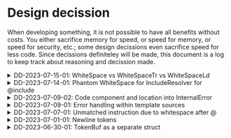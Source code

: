 # Design decission

When developing something, it is not possible to have all benefits without
costs. You either sacrifice memory for speed, or speed for memory, or speed for
security, etc.; some design decissions even sacrifice speed for less code. Since
decissions definiteley will be made, this document is a log to keep track about
reasoning and decission made.



<details>
<summary>DD-2023-07-15-01: WhiteSpace vs WhiteSpaceTr vs WhiteSpaceLd</summary>
When tokenizing text, it is helpfult to distinguish between different
whitespaces. For example, if line starts with white space before text, or there
is a white space after text before newline symbol.

This information helps to print warnings about unwanted whitespaces in text,
it allows for easier error detection, because we could use indentation level
to analyze input and make an informed guess about which tag was forgotten. This
in itself is nothing to decide on - trailing and leading whitespaces are useful
as Tokens.

The challange is in question how to clasify a whitespace that is the only token
in whole line? Whould it be classified as WhiteSpaceLd, because it is the
leading whitespace, but there is no text that follows? Should it be clasified
as WhiteSpaceTr, because it is a trailing WhiteSpace, but there is no text
preceding it? Or should it be clasified just as WhiteSpace, since it is not
leading nor trailing.

In this context text means tags, tag body contents, etc. anything that is not
whitespace not newline. I.e. not "\t\r\n ".

WhiteSpaceTr - we define a trailing white space as a whitespace that follows
text and is the last token in line (before newline). This definition
disqualifies this token as whitespace-only-line token.

WhiteSpaceLd - we define leading white space as a whitespace that precedes text
and follows after newline token; thus disqualified.

Now the question is - should we use just a WhiteSpace or create a new Token
type, something like whole-line-white-space or similar?

In a way if we use the definitions above, it is implicitly known that if there
is a WhiteSpace Token that is followed by Newline Token, it must be empty line,
because otherwise WhiteSpaceLd or WhiteSpaceTr would be returned instead.

OTOH from users perspective it would be more convenient to write analysis if we
already know that this is white-space-only line. This approach moves complexity
from user to Tokenizer.

I've decided to make library use easier from users perspective at a cost with
higher complexity for Tokenizer. Thus we have a special token WhiteSpaceWhole
that is returned when there is only white space in line.

If there is a whitespace that is not followed with Newline Token, it is not
classified as WhiteSpaceWhole. It is just a WhiteSpace. The logic behind this is
that WhiteSpaceWhole is for whitespaces that span over whole line, but in this
case that span is not considered as a line, since there is no newline character
at the end, thus it is just a WhiteSpace.
</details>



<details>
<summary>
   DD-2023-07-14-01: Phantom WhiteSpace for IncludeResolver for @include
</summary>
When there is a bad whitespace between "@include" and "(", like this:
"@include    (filename)" what tokens should IncludeResolver return?

When IncludeResolver resolves @include, it returns consumed Tokens as Phantom,
but in this case WhiteSpace token is not consumed by IncludeResolver, but from
user's perspective it would be weird to receive this WhiteSpace token as Real,
because it is kind of considered as a part of @include instruction.

Yes, we could return it as Real, and blame it on user for bad input data, thus
in rendered output user would have WhiteSpace before included content.

But i have decided that we shall return this Token as Phantom, since Tokenizer
matches @include instruction only when OpenParen is matched, thus it is known
that in case if there are WhiteSpace tokens after @inlcude, those are unwanted
whitespace that must be cleaned up and warning has to be emited.
</details>



<details>
<summary>DD-2023-07-09-02: Code component and location into InternalError</summary>
When Tokenizer fails with InternalError, it is hard to find what the cause is
and from where the error is even emitted. So i've decided that it is necessary
to extend InternalError with extra arguments, that contain Component and 
source file line.

Using this we could see if error happened in Tokenizer, TokenBuf or any other
component. Then line number would allow us to search for relevant code, since
we know which files contain which component code.
</details>



<details>
<summary>DD-2023-07-09-01: Error handling within template sources</summary>
When there are some errors in template source that are related to instruction
parsing, for example "@include)(", wrong parenthesis, Tokenizer should continue
tokenization and return UnescapedAt + Defered tokens instead of failing
completeley.

This style is chosen, because i believe that bad input is not an error for
Tokenizer since a higher layer component could analyze those tokens and make
better suggestions. Since Tokenizer could not understand input, it switches back
to Defered token parsing state (it seems the most logical approach at the
moment).

Tokenizer is allowed to fail only when it has hit error related to it's state,
memory constraints, etc., but not because template source is bad.

In future maybe we could add limit, that if there are too many errors, then
Tokenizer is allowed to fail.
</details>



<details>
<summary>DD-2023-07-07-01: Unmatched instruction due to whitespace after @</summary>
This one seems really hard to decide. What would be correct tokenization result
when template contains string "@ include(path)".

We have decided upfront that we will not accept such an error in template
source. But the question now is, how do we tokenize this.

First returned token should be UnescapedAt, but what should be the following
tokens. At the moment i have two ideas:
1) Switch Tokenizer into ExpectDefered state and let it return whatever it does.
The drawback to this approach is that source text will be reparsed again. The
advantage is that from user's perspective tokenization is consistent.
2) Return whitespace tokens, and then defered token for anything that follows.
Advantage to this is that, since we have already parsed that data, there is no
need to do it again, the information is known and we return it in tokens.
Another advantage is that Phantom warning tokens can be exactly tied to Deref
token that could have been an instruction, if it really matched instruction
name.

OTOH this can be minimized, because Phantom token could be tied to UnescapedAt,
with positive offset in bytes. Thus achieving the same result with a bit more
information.

At the moment i have decided to use 1st approach, but later in future this
behavior could be changed. At the moment the reasonging is this - whitespaces
are not tokenized without reason, thus we keep them in Defered tokens. In
future when we will want to detect whitespaces after tag-start-closes, this
could change.

But what i do not want a the moment is - return whitespace Token for each
space between words, since this seems wasteful to RAM without any particular
gain. But what i would like to have though is - whitespace detection at line
start, and whitespace detection at line end.
</details>



<details>
<summary>DD-2023-07-01-01: Newline tokens</summary>
At first when i started out, i had decided to use only WhiteSpace token to match
all white spaces including newlines. This seemed a nice solution, since newlines
do not provide anything to tokenization and parsing (so i thought). Advantage to
this was that there are less tokens, thus less iterations, thus faster
tokenization. But to have user friendly error warnings, it is necessary to know
line number in specific file, thus counting newlines became a necessity. At first
implementation i did count newlines internally, but there is a problem with
Tokenizer.return_tokenized guards; it is not possible to update line number for
Tokenizer in an easy manner.

If we look at human readable HTML file that is a template, it is expected that
most tokens will not have newlines at all, even many WhiteSpace tags will not
contain newlines. At the moment the only Token that can contain newlines is
WhiteSpace. The inconvenience that WhiteSpace containint newlines creates is
that Tokenizer must know how many lines it must move forward once a Token is
consumed from buffer.

My considered solutions:

### 1) Add num_lines property in Span.
While this seems an easy solution, it seems wasteful towards RAM, since all
other tokens most probably will not have any newline at all. So it is expensive
to increase Span size for no reason at all.

### 2) We can store number of used lines per Token inside tokenbuf.
This is somewhat memory friendlier, since tokenbuf does not grow too big 
anyways. The drawback to this though is that token consumers do not know how
many lines returned Token consumes. It can be calculated in atleast two ways:
- iterate through token bytes and count "\n" characters,
- fetch next token and calculate diff between line properties.

### 3) Change TokenBody::WhiteSpace so that it tuple of Span and usize.
This seems wasteful, since whole TokenBody size will increase, thus there is
no gain if compared to scenario 1. Another drawback is that this creates
necessity to for specific Enum handling, thus more code.

### 4) Deactivate tokenbuf guards for WhiteSpace.
While tempting, this would decrease efficiency for guards to catch bugs. I would
like to avoid this.

### 5) Create a special Phantom token that represents line change.
This seems to be a wasteful approach in a sense that each newline that is
tokenized as WhiteSpace will have a follow-up token just to adjust line
number. Advantage of this approach is that this Phantom token is
returned only when one or more newlines were tokenized, thus non-newline
WhiteSpace tokens does not increase memory requirements. Another advantage is
that new line positioning token could be useful for other puproses, like
we could reason about indentation.

### 6) Create Newline token [CHOSEN]
Since we need to know line number changes, we might as well have a special
tokens for that. I can think of two ways how this could be done:
1) Have a special WhiteSpaceWithNl token, that contains only whitespaces,
and ends at "\n", thus it increases line number by 1.
2) Have a Newline only Token, that is matched always when newlines are matched
[CHOSEN].

If we vote for speed, then 1st way should be the way to go, since this would
produce less tokens. OTOH if we think about HTML as a template, there should not
be many whitespaces before the newline at the end of line. Considering this from
usability perspective, we might want to emit warnings if there are trailing 
whitespaces at the end before newlines; if we use Newline approach, then this
does not require any extra work on Tokens, since they already are, whereas in
WhiteSpaceWithNl case, we would have to analyze if WhiteSpaceWithNl contains
just newline characters or any other whitespaces.

Thus this decission now states that WhiteSpace token contains all white spaces
except newlines. Newline token contains newline symbols, that could be "\n" or
"\r\n" since some file encodings end lines like that.
</details>



<details>
<summary>DD-2023-06-30-01: TokenBuf as a separate struct</summary>
When i started to implement Tokenizer, i used simple Vec as a token buffer. It
turned out not to be a good enough idea. The problem with that approach is that
there is a function Tokenizer.tokenbuf_push which takes &mut Tokenizer, but in
some cases when analyzing input source we take `&self.region[index]` reference,
thus it makes it impossible to push any new token while read reference is held.
This is imposed by Rust's borrow checker.

Thus i have decided to refactor TokenBuf out as a separate struct. For now it
is not intended to be used by anything else but Tokenizer, thus will not move it
to separate module.

Now it is possible to access input source and tokenbuf at the same time using
```rust
let src = &self.region[index];
let tb = &mut self.tokenbuf;
```
</details>



<!-- EOF -->